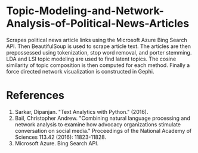 # Topic-Modeling-and-Network-Analysis-of-Political-News-Articles
Scrapes political news article links using the Microsoft Azure Bing Search API. Then BeautifulSoup  is used to scrape article text. The articles are then prepossessed using tokenization, stop word removal, and porter stemming. LDA and LSI topic modeling are used to find latent topics. The cosine similarity of topic composition is then computed for each method. Finally a force directed network visualization is constructed in Gephi. 



# References
1. Sarkar, Dipanjan. "Text Analytics with Python." (2016).
2. Bail, Christopher Andrew. "Combining natural language processing and network analysis to examine how advocacy organizations stimulate conversation on social media." Proceedings of the National Academy of Sciences 113.42 (2016): 11823-11828.
3. Microsoft Azure. Bing Search API. 
